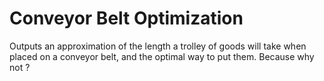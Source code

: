 # Conveyor Belt Optimization
Outputs an approximation of the length a trolley of goods will take when placed on a conveyor belt, and the optimal way to put them. Because why not ? 
